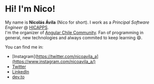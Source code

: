 # Hi! I'm Nico!

My name is **Nicolás Ávila** (Nico for short). I work as a *Principal Software Engineer* @ [HICAPPS](https://hicapps.cl).  
I'm the organizer of [Angular Chile Community](https://twitter.com/angularChile). Fan of programming in general, new technologies and always commited to keep learning :smile:.

You can find me in:
* [Instagram](https://twitter.com/nicoavila_a](https://www.instagram.com/nicoavila_a/)
* [Twitter](https://twitter.com/nicoavila_a)
* [LinkedIn](https://www.linkedin.com/in/nicol%C3%A1s-%C3%A1vila-80843636/)
* [dev.to](https://dev.to/nicoavila)
